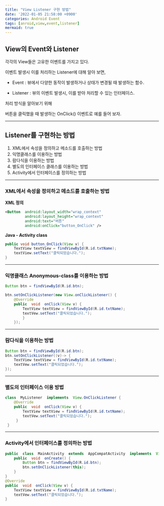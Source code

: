 ```yaml
---
title: "View Listener 구현 방법"
date: '2022-01-05 21:58:00 +0900'
categories: Android Event
tags: [anroid,view,event,listener]
mermaid: true
---
```




## View의 Event와 Listener

각각의 View들은 고유한 이벤트를 가지고 있다. 

이벤트 발생시 이를 처리하는 Listener에 대해 알아 보면, 

- Event : 뷰에서 다양한 동작이 발생하거나 상태가 변경될 때 발생하는 함수.

- Listener : 뷰의 이벤트 발생시, 이를 받아 처리할 수 있는 인터페이스.

처리 방식을 알아보기 위해

버튼을 클릭했을 때 발생하는 OnClick() 이벤트로 예를 들어 보자.

----

## Listener를 구현하는 방법

 1. XML에서 속성을 정의하고 메소드를 호출하는 방법
 2. 익명클래스를 이용하는 방법
 3. 람다식을 이용하는 방법
 4. 별도의 인터페이스 클래스를 이용하는 방법
 5. Activity에서 인터페이스를 정의하는 방법

---

###  XML에서 속성을 정의하고 메소드를 호출하는 방법

**XML 정의** 
```xml
<Button  android:layout_width="wrap_context"  
		 android:layout_height="wrap_context"  
		 android:text="버튼" 
		 android:onClick="button_OnClick" />  
``` 

**Java - Activity class**
```java
public void button_OnClick(View v) {
    TextView textView = findViewById(R.id.txtName);
    textView.setText("클릭되었습니다.");
}
```

----

###  익명클래스 Anonymous-class를 이용하는 방법

```java
Button btn = findViewById(R.id.btn);

btn.setOnClickListener(new View.onClickListener() { 
	@Override 
	public  void  onClick(View v) { 
		TextView textView = findViewById(R.id.txtName); 	
		textVew.setText("클릭되었습니다."); 
		} 
	});  

```
---

### 람다식을 이용하는 방법

```java
Button btn = findViewById(R.id.btn); 
btn.setOnClickListener((v)-> {
	TextView textView = findViewById(R.id.txtName); 
	textVew.setText("클릭되었습니다."); 
});  
```
---
### 별도의 인터페이스 이용 방법 
  
```java
class  MyListener  implements  View.OnClickListener {
	@Override 
	public  void  onClick(View v) {
		TextView textView = findViewById(R.id.txtName); 
		textVew.setText("클릭되었습니다.");
	 }
 }  

```

---

### Activity에서 인터페이스를 정의하는 방법 

```java 
public  class  MainActivity  extends  AppCompatActivity  implements  View.OnClickListener { 
	public  void  onCreate() { 
		Button btn = findViewById(R.id.btn); 	
		btn.setOnClickListener(this);
	} 
} 
@Override  
public  void  onClick(View v) { 
	TextView textView = findViewById(R.id.txtName); 	
	textVew.setText("클릭되었습니다."); 
}  
```